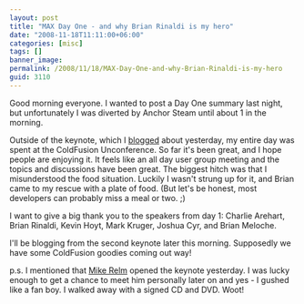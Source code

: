 ```yaml
---
layout: post
title: "MAX Day One - and why Brian Rinaldi is my hero"
date: "2008-11-18T11:11:00+06:00"
categories: [misc]
tags: []
banner_image: 
permalink: /2008/11/18/MAX-Day-One-and-why-Brian-Rinaldi-is-my-hero
guid: 3110
---
```


Good morning everyone. I wanted to post a Day One summary last night, but unfortunately I was diverted by Anchor Steam until about 1 in the morning. 

Outside of the keynote, which I <a href="http://www.raymondcamden.com/index.cfm/2008/11/17/MAX-Keynote-Liveblog">blogged</a> about yesterday, my entire day was spent at the ColdFusion Unconference. So far it's been great, and I hope people are enjoying it. It feels like an all day user group meeting and the topics and discussions have been great. The biggest hitch was that I misunderstood the food situation. Luckily I wasn't strung up for it, and Brian came to my rescue with a plate of food. (But let's be honest, most developers can probably miss a meal or two. ;) 

I want to give a big thank you to the speakers from day 1: Charlie Arehart, Brian Rinaldi, Kevin Hoyt, Mark Kruger, Joshua Cyr, and Brian Meloche. 

I'll be blogging from the second keynote later this morning. Supposedly we have some ColdFusion goodies coming out way!

p.s. I mentioned that <a href="http://www.mikerelm.com/">Mike Relm</a> opened the keynote yesterday. I was lucky enough to get a chance to meet him personally later on and yes - I gushed like a fan boy. I walked away with a signed CD and DVD. Woot!